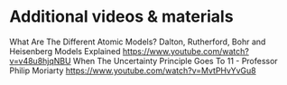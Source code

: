 # Additional videos & materials
 What Are The Different Atomic Models? Dalton, Rutherford, Bohr and Heisenberg Models Explained  https://www.youtube.com/watch?v=v48u8hjqNBU
 When The Uncertainty Principle Goes To 11 - Professor Philip Moriarty https://www.youtube.com/watch?v=MvtPHvYvGu8
 